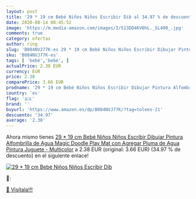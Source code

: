 ```yaml
---
layout: post
title: '29 * 19 cm Bebé Niños Niños Escribir Dib al 34.97 % de descuento'
date: 2020-08-14 08:45:52
image: 'https://m.media-amazon.com/images/I/513DD4KV0hL._SL400_.jpg'
comments: true
category: ofertas
author: ring
slug: 'B084NVJ77K-es 29 * 19 cm Bebé Niños Niños Escribir Dibujar Pintura...'
sku: 'B084NVJ77K-es'
tags: [ 'bebé','bebé', ]
actualPrice: 2.38 EUR
currency: EUR
price: 2.38
comparePrice: 3.66 EUR
prodname: '29 * 19 cm Bebé Niños Niños Escribir Dibujar Pintura Alfombrilla de Agua Magic Doodle Play Mat con Agregar Pluma de Agua Pintura Juguete - Multicolor'
country: 'es'
flag: '🇪🇸'
brand: ''
buyurl: 'https://www.amazon.es/dp/B084NVJ77K/?tag=tolees-21'
descuento: '34.97'
average: '2.38'
---
```


Ahora mismo tienes [29 * 19 cm Bebé Niños Niños Escribir Dibujar Pintura Alfombrilla de Agua Magic Doodle Play Mat con Agregar Pluma de Agua Pintura Juguete - Multicolor](https://www.amazon.es/dp/B084NVJ77K/?tag=tolees-21) a 2.38 EUR (original: 3.66 EUR) (34.97 %  de descuento) en el siguiente enlace!

[![29 * 19 cm Bebé Niños Niños Escribir Dib](https://m.media-amazon.com/images/I/513DD4KV0hL._SL400_.jpg)](https://www.amazon.es/dp/B084NVJ77K/?tag=tolees-21)

🔎:


[🛒 Visítala!!!](https://www.amazon.es/dp/B084NVJ77K/?tag=tolees-21)
